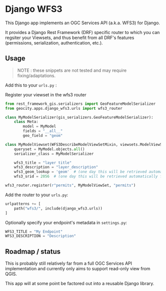 # Django WFS3

This Django app implements an OGC Services API (a.k.a. WFS3) for Django.

It provides a Django Rest Framework (DRF) specific router to which you can
regsiter your Viewsets, and thus benefit from all DRF's features (permissions,
serialization, authentication, etc.).

## Usage

> NOTE : these snippets are not tested and may require fixing/adaptations.

Add this to your `urls.py` :

Register your viewset in the wfs3 router
```python
from rest_framework_gis.serializers import GeoFeatureModelSerializer
from geocity.apps.django_wfs3.urls import wfs3_router

class MyModelSerializer(gis_serializers.GeoFeatureModelSerializer):
    class Meta:
        model = MyModel
        fields = "__all__"
        geo_field = "geom"

class MyModelViewset(WFS3DescribeModelViewSetMixin, viewsets.ModelViewSet):
    queryset = MyModel.objects.all()
    serializer_class = MyModelSerializer

    wfs3_title = "layer title"
    wfs3_description = "layer_description"
    wfs3_geom_lookup = 'geom'  # (one day this will be retrieved automatically from the serializer)
    wfs3_srid = 2056  # (one day this will be retrieved automatically from the DB field)

wfs3_router.register(r"permits", MyModelViewSet, "permits")
```

Add the router to your `urls.py`:

```python
urlpatterns += [
    path("wfs3/", include(django_wfs3.urls))
]
```

Optionally specify your endpoint's metadata in `settings.py`:

```python
WFS3_TITLE = "My Endpoint"
WFS3_DESCRIPTION = "Description"
```

## Roadmap / status

This is probably still relatively far from a full OGC Services API implementation and currently only aims to support read-only view from QGIS.

This app will at some point be factored out into a reusable Django library.
